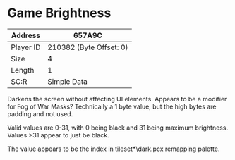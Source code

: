 
#  Game Brightness
Address   | 657A9C
----------|-------------
Player ID | 210382 (Byte Offset: 0)
Size 	  | 4
Length 	  | 1
SC:R      | Simple Data

Darkens the screen without affecting UI elements. Appears to be a modifier for Fog of War Masks? Technically a 1 byte value, but the high bytes are padding and not used.

Valid values are 0-31, with 0 being black and 31 being maximum brightness. Values >31 appear to just be black.

The value appears to be the index in tileset\*\dark.pcx remapping palette.

